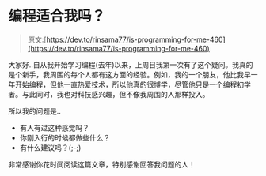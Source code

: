 # 编程适合我吗？

> 原文:[https://dev.to/rinsama77/is-programming-for-me-460](https://dev.to/rinsama77/is-programming-for-me-460)

大家好..自从我开始学习编程(去年)以来，上周日我第一次有了这个疑问。我真的是个新手，我周围的每个人都有这方面的经验。例如，我的一个朋友，他比我早一年开始编程，但他一直热爱技术，所以他真的很博学，尽管他只是一个编程初学者。与此同时，我也对科技感兴趣，但不像我周围的人那样投入。

所以我的问题是..

*   有人有过这种感觉吗？
*   你刚入行的时候都做些什么？
*   有什么建议吗？(;-;)

非常感谢你花时间阅读这篇文章，特别感谢回答我问题的人！